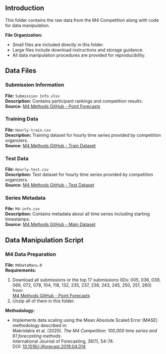 ## Introduction
This folder contains the raw data from the M4 Competition along with code for data manipulation. 

**File Organization:**
- Small files are included directly in this folder.
- Large files include download instructions and storage guidance.
- All data manipulation procedures are provided for reproducibility.

## Data Files

### Submission Information
**File:** `Submission Info.xlsx`  
**Description:** Contains participant rankings and competition results.  
**Source:** [M4 Methods GitHub - Point Forecasts](https://github.com/Mcompetitions/M4-methods/tree/master/Point%20Forecasts)

### Training Data
**File:** `Hourly-train.csv`  
**Description:** Training dataset for hourly time series provided by competition organizers.  
**Source:** [M4 Methods GitHub - Train Dataset](https://github.com/Mcompetitions/M4-methods/tree/master/Dataset/Train)

### Test Data
**File:** `Hourly-test.csv`  
**Description:** Test dataset for hourly time series provided by competition organizers.  
**Source:** [M4 Methods GitHub - Test Dataset](https://github.com/Mcompetitions/M4-methods/tree/master/Dataset/Test)

### Series Metadata
**File:** `M4-info.csv`  
**Description:** Contains metadata about all time series including starting timestamps.  
**Source:** [M4 Methods GitHub - Main Dataset](https://github.com/Mcompetitions/M4-methods/tree/master/Dataset)

## Data Manipulation Script

### M4 Data Preparation
**File:** `M4DataManu.R`  
**Requirements:**
1. Download all submissions or the top 17 submissions (IDs: 005, 036, 039, 069, 072, 078, 104, 118, 132, 235, 237, 238, 243, 245, 250, 251, 260) from:  
   [M4 Methods GitHub - Point Forecasts](https://github.com/Mcompetitions/M4-methods/tree/master/Point%20Forecasts)
2. Unzip all of them in this folder.

**Methodology:**
- Implements data scaling using the Mean Absolute Scaled Error (MASE) methodology described in:  
  Makridakis et al. (2020). *The M4 Competition: 100,000 time series and 61 forecasting methods*.  
  International Journal of Forecasting, 36(1), 54-74.  
  DOI: [10.1016/j.ijforecast.2019.04.014](https://doi.org/10.1016/j.ijforecast.2019.04.014)
